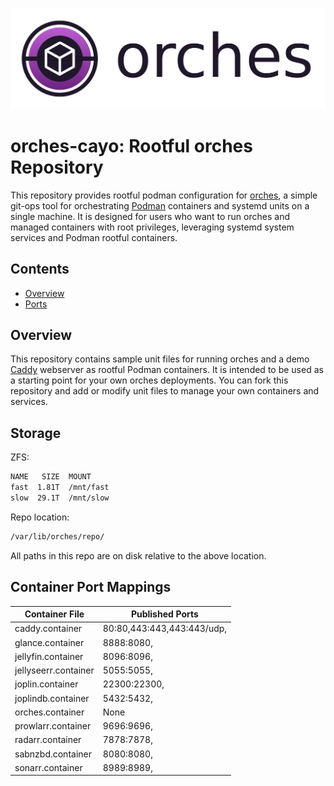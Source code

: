 ![orches logo](https://raw.githubusercontent.com/orches-team/common/main/orches-logo-text.png)

# orches-cayo: Rootful orches Repository

This repository provides rootful podman configuration for [orches](https://github.com/orches-team/orches), a simple git-ops tool for orchestrating [Podman](https://podman.io/) containers and systemd units on a single machine. It is designed for users who want to run orches and managed containers with root privileges, leveraging systemd system services and Podman rootful containers.

## Contents

- [Overview](#overview)
- [Ports](#container-port-mappings)

## Overview

This repository contains sample unit files for running orches and a demo [Caddy](https://caddyserver.com/) webserver as rootful Podman containers. It is intended to be used as a starting point for your own orches deployments. You can fork this repository and add or modify unit files to manage your own containers and services.

## Storage

ZFS:

```sh
NAME   SIZE  MOUNT
fast  1.81T  /mnt/fast
slow  29.1T  /mnt/slow
```

Repo location:

```sh
/var/lib/orches/repo/
```

All paths in this repo are on disk relative to the above location.

## Container Port Mappings

| Container File       | Published Ports            |
| -------------------- | -------------------------- |
| caddy.container      | 80:80,443:443,443:443/udp, |
| glance.container     | 8888:8080,                 |
| jellyfin.container   | 8096:8096,                 |
| jellyseerr.container | 5055:5055,                 |
| joplin.container     | 22300:22300,               |
| joplindb.container   | 5432:5432,                 |
| orches.container     | None                       |
| prowlarr.container   | 9696:9696,                 |
| radarr.container     | 7878:7878,                 |
| sabnzbd.container    | 8080:8080,                 |
| sonarr.container     | 8989:8989,                 |
